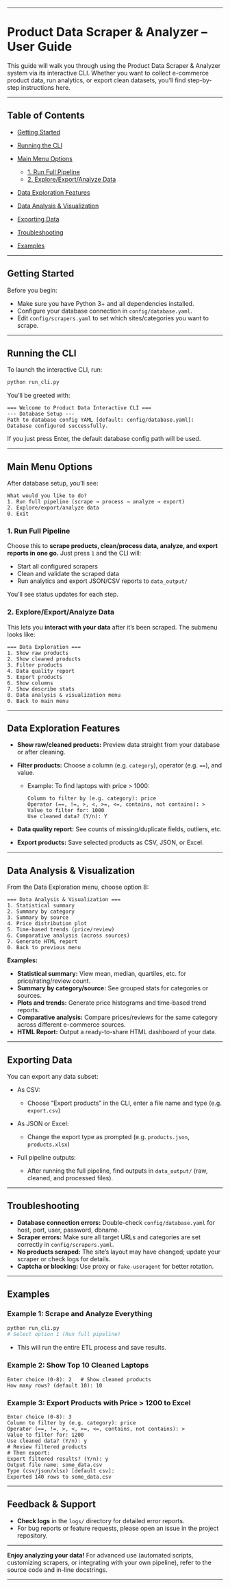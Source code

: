 
---

# Product Data Scraper & Analyzer – User Guide

This guide will walk you through using the Product Data Scraper & Analyzer system via its interactive CLI. Whether you want to collect e-commerce product data, run analytics, or export clean datasets, you’ll find step-by-step instructions here.

---

## Table of Contents

* [Getting Started](#getting-started)
* [Running the CLI](#running-the-cli)
* [Main Menu Options](#main-menu-options)

  * [1. Run Full Pipeline](#1-run-full-pipeline)
  * [2. Explore/Export/Analyze Data](#2-exploreexportanalyze-data)
* [Data Exploration Features](#data-exploration-features)
* [Data Analysis & Visualization](#data-analysis--visualization)
* [Exporting Data](#exporting-data)
* [Troubleshooting](#troubleshooting)
* [Examples](#examples)

---

## Getting Started

Before you begin:

* Make sure you have Python 3+ and all dependencies installed.
* Configure your database connection in `config/database.yaml`.
* Edit `config/scrapers.yaml` to set which sites/categories you want to scrape.

---

## Running the CLI

To launch the interactive CLI, run:

```bash
python run_cli.py
```

You’ll be greeted with:

```
=== Welcome to Product Data Interactive CLI ===
--- Database Setup ---
Path to database config YAML [default: config/database.yaml]: 
Database configured successfully.
```

If you just press Enter, the default database config path will be used.

---

## Main Menu Options

After database setup, you’ll see:

```
What would you like to do?
1. Run full pipeline (scrape → process → analyze → export)
2. Explore/export/analyze data
0. Exit
```

### 1. Run Full Pipeline

Choose this to **scrape products, clean/process data, analyze, and export reports in one go.**
Just press `1` and the CLI will:

* Start all configured scrapers
* Clean and validate the scraped data
* Run analytics and export JSON/CSV reports to `data_output/`

You’ll see status updates for each step.

### 2. Explore/Export/Analyze Data

This lets you **interact with your data** after it’s been scraped. The submenu looks like:

```
=== Data Exploration ===
1. Show raw products
2. Show cleaned products
3. Filter products
4. Data quality report
5. Export products
6. Show columns
7. Show describe stats
8. Data analysis & visualization menu
0. Back to main menu
```

---

## Data Exploration Features

* **Show raw/cleaned products:** Preview data straight from your database or after cleaning.
* **Filter products:** Choose a column (e.g. `category`), operator (e.g. `==`), and value.

  * Example: To find laptops with price > 1000:

    ```
    Column to filter by (e.g. category): price
    Operator (==, !=, >, <, >=, <=, contains, not contains): >
    Value to filter for: 1000
    Use cleaned data? (Y/n): Y
    ```
* **Data quality report:** See counts of missing/duplicate fields, outliers, etc.
* **Export products:** Save selected products as CSV, JSON, or Excel.

---

## Data Analysis & Visualization

From the Data Exploration menu, choose option 8:

```
=== Data Analysis & Visualization ===
1. Statistical summary
2. Summary by category
3. Summary by source
4. Price distribution plot
5. Time-based trends (price/review)
6. Comparative analysis (across sources)
7. Generate HTML report
0. Back to previous menu
```

**Examples:**

* **Statistical summary:** View mean, median, quartiles, etc. for price/rating/review count.
* **Summary by category/source:** See grouped stats for categories or sources.
* **Plots and trends:** Generate price histograms and time-based trend reports.
* **Comparative analysis:** Compare prices/reviews for the same category across different e-commerce sources.
* **HTML Report:** Output a ready-to-share HTML dashboard of your data.

---

## Exporting Data

You can export any data subset:

* As CSV:

  * Choose “Export products” in the CLI, enter a file name and type (e.g. `export.csv`)
* As JSON or Excel:

  * Change the export type as prompted (e.g. `products.json`, `products.xlsx`)
* Full pipeline outputs:

  * After running the full pipeline, find outputs in `data_output/` (raw, cleaned, and processed files).

---

## Troubleshooting

* **Database connection errors:** Double-check `config/database.yaml` for host, port, user, password, dbname.
* **Scraper errors:** Make sure all target URLs and categories are set correctly in `config/scrapers.yaml`.
* **No products scraped:** The site’s layout may have changed; update your scraper or check logs for details.
* **Captcha or blocking:** Use proxy or `fake-useragent` for better rotation.

---

## Examples

### Example 1: Scrape and Analyze Everything

```bash
python run_cli.py
# Select option 1 (Run full pipeline)
```

* This will run the entire ETL process and save results.

### Example 2: Show Top 10 Cleaned Laptops

```
Enter choice (0-8): 2   # Show cleaned products
How many rows? (default 10): 10
```

### Example 3: Export Products with Price > 1200 to Excel

```
Enter choice (0-8): 3
Column to filter by (e.g. category): price
Operator (==, !=, >, <, >=, <=, contains, not contains): >
Value to filter for: 1200
Use cleaned data? (Y/n): y
# Review filtered products
# Then export:
Export filtered results? (Y/n): y
Output file name: some_data.csv
Type (csv/json/xlsx) [default csv]: 
Exported 140 rows to some_data.csv
```

---

## Feedback & Support

* **Check logs** in the `logs/` directory for detailed error reports.
* For bug reports or feature requests, please open an issue in the project repository.

---

**Enjoy analyzing your data!**
For advanced use (automated scripts, customizing scrapers, or integrating with your own pipeline), refer to the source code and in-line docstrings.

---
